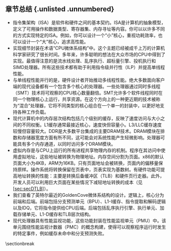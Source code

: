 ## 章节总结 {.unlisted .unnumbered}

- 指令集架构（ISA）是软件和硬件之间的基本契约。ISA是计算机的抽象模型，定义了可用操作和数据类型、寄存器集、内存寻址等内容。你可以以许多不同的方式实现特定的ISA。例如，你可以设计一个“小”核心，重视功耗效率，也可以设计一个“大”核心，追求高性能。
- 实现细节封装在术语“CPU微体系结构”中。这个主题已经被成千上万的计算机科学家研究了很长时间。多年来，许多聪明的想法在大众市场的CPU中得到了实现。最值得注意的是流水线处理、乱序执行、超标量引擎、投机执行和SIMD处理器。所有这些技术都有助于利用指令级并行性（ILP）并提高单线程性能。
- 与单线程性能并行的是，硬件设计者开始推动多线程性能。绝大多数面向客户端的现代设备都有一个包含多个核心的处理器。一些处理器通过同时多线程（SMT）技术将可观察的CPU核心数量翻倍。SMT允许多个软件线程同时在同一个物理核心上运行，共享资源。在这个方向上的一种更近期的技术被称为“混合”处理器，它将不同类型的核心组合在一个单一的封装中，以更好地支持各种工作负载。
- 现代计算机中的内存层次结构包括几个级别的缓存，反映了速度访问与大小之间的不同权衡。L1缓存通常最接近核心，速度快但容量小。L3/LLC缓存速度较慢但容量较大。DDR是大多数平台集成的主要DRAM技术。DRAM模块在排数和存储器宽度方面有所不同，这可能会对系统性能产生轻微影响。处理器可能具有多个内存通道，以同时访问多个DRAM模块。
- 虚拟内存是与CPU上运行的所有进程共享物理内存的机制。程序在其访问中使用虚拟地址，这些地址被转换为物理地址。内存空间分割为页面。x86的默认页面大小为4KB，ARM为16KB。只有页面地址会被转换，页面内的偏移量保持原样。操作系统将转换保留在页表中，页表实现为基数树。有硬件功能可提高地址转换的性能：主要是转换后备缓冲区（TLB）和硬件页行走器。此外，开发人员可以利用巨大页面在某些情况下减轻地址转换的成本（见[[sec:secDTLB](../8-Optimizing-Memory-Accesses/8-4_Reducing_DTLB_misses_cn.md#sec:secDTLB)]）。
- 我们查看了英特尔最近的GoldenCove微体系结构的设计。逻辑上，核心分为前端和后端。前端包括分支预测单元（BPU）、L1-I缓存、指令提取和解码逻辑以及IDQ，它将指令提供给CPU后端。后端包括乱序执行引擎、执行单元、加载存储单元、L1-D缓存和TLB层次结构。
- 现代处理器具有性能监视功能，这些功能封装在性能监视单元（PMU）中。该单元围绕性能监视计数器（PMC）的概念构建，使得可以观察程序运行时发生的特定事件，例如缓存未命中和分支预测失败。

\sectionbreak